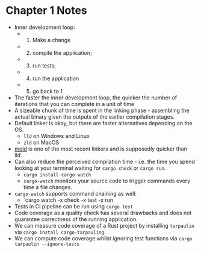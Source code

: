 # Chapter 1 Notes
- Inner development loop:
  - 1. Make a change
  - 2. compile the application;
  - 3. run tests;
  - 4. run the application
  - 5. go back to 1
- The faster the inner development loop, the quicker the number of iterations that you can complete in a unit of time
- A sizeable chunk of time is spent in the linking phase - assembling the actual binary given the outputs of the earlier compilation stages.
- Default linker is okay, but there are faster alternatives depending on the OS.
  - `lld` on Windows and Linux
  - `zld` on MacOS
- [mold](https://github.com/rui314/mold) is one of the most recent linkers and is supposedly quicker than lld.
- Can also reduce the perceived compilation time - i.e. the time you spend looking at your terminal waiting for `cargo check` or `cargo run`.
  - `cargo install cargo-watch`
  - `cargo-watch` monitors your source code to trigger commands every time a file changes.
- `cargo-watch` supports command chaining as well:
  - `cargo watch -x check -x test -x run
- Tests in CI pipeline can be run using `cargo test`
- Code coverage as a quality check has several drawbacks and does not guarantee correctness of the running application.
- We can measure code coverage of a Rust project by installing `tarpaulin` via `cargo install cargo-tarpauling`.
- We can compute code coverage whilst ignoring test functions via `cargo tarpaulin --ignore-tests`